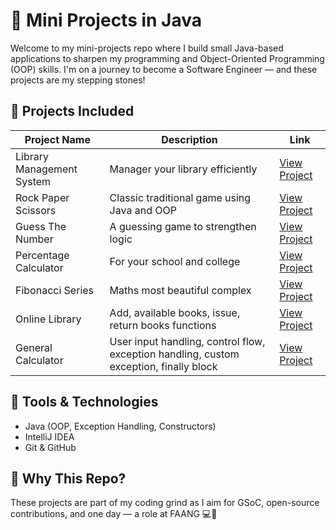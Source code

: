 # 🚀 Mini Projects in Java

Welcome to my mini-projects repo where I build small Java-based applications to sharpen my programming and Object-Oriented Programming (OOP) skills. I'm on a journey to become a Software Engineer — and these projects are my stepping stones!

## 🔧 Projects Included

| Project Name          | Description                            | Link                         |
|-----------------------|----------------------------------------|------------------------------|
| Library Management System | Manager your library efficiently   | [View Project](https://github.com/Namit-07/Mini-Projects/blob/main/src/Library_management_system.java) |
| Rock Paper Scissors   | Classic traditional game using Java and OOP    | [View Project](https://github.com/Namit-07/Mini-Projects/blob/main/src/Rock_Paper_Scissorgame.java) |
| Guess The Number      | A guessing game to strengthen logic    | [View Project](https://github.com/Namit-07/Mini-Projects/blob/main/src/Guesstheno_Ex3.java) |
| Percentage Calculator | For your school and college            | [View Project](https://github.com/Namit-07/Mini-Projects/blob/main/src/Class_XII_percentage_calculator.java) |
| Fibonacci Series      | Maths most beautiful complex           | [View Project](https://github.com/Namit-07/Mini-Projects/blob/main/src/fibonacci_series.java) |
| Online Library        | Add, available books, issue, return books functions    | [View Project]( https://github.com/Namit-07/Mini-Projects/blob/main/src/Online_Library.java) |  
| General Calculator            | User input handling, control flow, exception handling, custom exception, finally block  | [View Project](https://github.com/Namit-07/Mini-Projects/blob/main/src/Custom_Calculator.java) |

## 📌 Tools & Technologies
- Java (OOP, Exception Handling, Constructors)
- IntelliJ IDEA
- Git & GitHub

## 🧠 Why This Repo?
These projects are part of my coding grind as I aim for GSoC, open-source contributions, and one day — a role at FAANG 💻🚀

